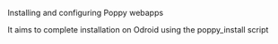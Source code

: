 Installing and configuring Poppy webapps

It aims to complete installation on Odroid using the poppy_install script
